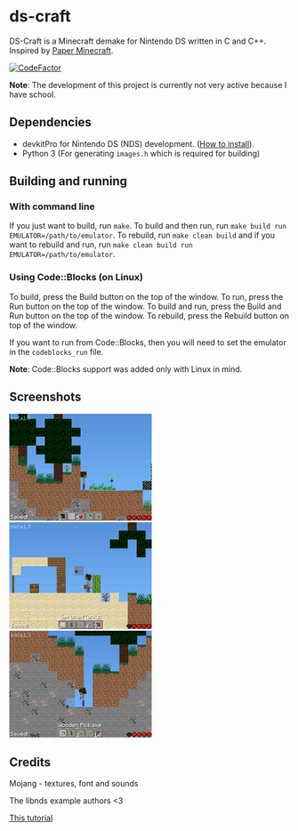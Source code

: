 # ds-craft

DS-Craft is a Minecraft demake for Nintendo DS written in C and C++. Inspired by [Paper Minecraft](https://scratch.mit.edu/projects/10128407/).

[![CodeFactor](https://www.codefactor.io/repository/github/iammoltony/ds-craft/badge/master)](https://www.codefactor.io/repository/github/iammoltony/ds-craft/overview/master)

**Note**: The development of this project is currently not very active because I have school.

## Dependencies

- devkitPro for Nintendo DS (NDS) development. ([How to install](https://devkitpro.org/wiki/Getting_Started)).
- Python 3 (For generating `images.h` which is required for building)

## Building and running

### With command line

If you just want to build, run `make`. To build and then run, run `make build run EMULATOR=/path/to/emulator`. To rebuild, run `make clean build` and if you want to rebuild and run, run `make clean build run EMULATOR=/path/to/emulator`.

### Using Code::Blocks (on Linux)

To build, press the Build button on the top of the window. To run, press the Run button on the top of the window. To build and run, press the Build and Run button on the top of the window. To rebuild, press the Rebuild button on top of the window.

If you want to run from Code::Blocks, then you will need to set the emulator in the `codeblocks_run` file.

**Note**: Code::Blocks support was added only with Linux in mind.

## Screenshots

![Screenshot 1](./screenshots/shot1.png)
![Screenshot 2](./screenshots/shot2.png)
![Screenshot 3](./screenshots/shot3.png)

## Credits

Mojang - textures, font and sounds

The libnds example authors <3

[This tutorial](https://www.youtube.com/watch?v=yb6QJl6mqf4)

